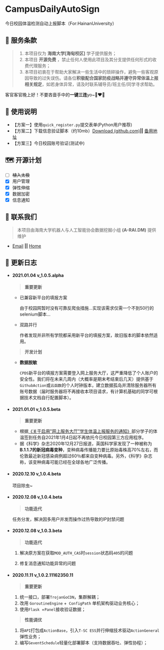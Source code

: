 # CampusDailyAutoSign

今日校园体温检测自动上报脚本（For:HainanUniversity） 

## :carousel_horse: 服务条款

> 1. 本项目仅为 **海南大学[海甸校区]** 学子提供服务；
> 3. 本项目 **开源免费** ，禁止任何人使用此项目及其分支提供任何形式的收费代理服务；
> 3. 本项目初衷在于帮助大家解决一些生活中的琐碎操作，避免一些客观原因导致的过失误伤。请各位**积极配合国家防疫战略并遵守异常体温上报相关规定**，如若身体异常，请及时联系辅导员/班主任/同学寻求帮助。

客官客官晚上好！不要吝啬手中的**一键三连**yo~:couple_with_heart_woman_woman:

## :kick_scooter: 使用说明

- 【方案一】使用`quick_register.py`提交表单(Python用户推荐)
- 【方案二】下载信息验证脚本（约10mb）[Download (github.com)](https://github.com/QIN2DIM/CampusDailyAutoSign/raw/main/register.zip)**||** [备用地址](http://t.qinse.top/cpdaily/register.zip)
- 【方案三】今日校园账号验证(测试中)

## :world_map: 开源计划

- [ ] ~~植入太极~~
- [x] 用户管理
- [x] 弹性伸缩
- [x] 数据加密
- [x] 信息通知

## :e-mail: 联系我们

> 本项目由海南大学机器人与人工智能协会数据挖掘小组 **(A-RAI.DM)** 提供维护

- [Email](mailto:RmAlkaid@outlook.com?subject=CampusDailyAutoSign-ISSUE) **||** [Home](https://a-rai.github.io/)

## :loudspeaker: 更新日志

- #### **2021.01.04 v_1.0.5.alpha**

    > **重要更新**

    - 已兼容新平台的填报方案

        由于校园网暂时没有可靠反爬虫措施...实现该需求仅需一个不到50行的selenium脚本...

    - 双路并行

        作者发现并非所有学院都采用新平台的填报方案，故旧版本的脚本依然适用。

    > **开发计划**

    - **数据脱敏**

        `CPDS`新平台的填报方案需要登入网上服务大厅，这严重降低了个人账户的安全性。我们将在未来几周内（大概率是期末考结束后几天）提供基于`GithubAction`或`云函数`的个人时钟版本，建立数据孤岛并清除服务器所有账号数据（届时服务器将不再接收本项目请求，有计算机基础的同学可根据技术文档自行配置脚本）。

- #### 2021.01.01 v_1.0.5.beta

    > **重要更新**

    - 根据[《关于启用"网上服务大厅”学生体温上报服务的通知》](https://kdocs.cn/l/sl02ofSPeh7r?f=111
        )部分学子的体温签到任务自2021年1月4日起不再依托今日校园第三方应用程序。
    - 据《科学》杂志2020年12月27日报道，英国科学家发现了一种被称为**B.1.1.7的新冠病毒变种**，变种病毒传播能力要比原始毒株高70%左右，而伦敦最近新冠感染病例超过60％都来自变种病毒。另外，《科学》杂志称，该变种病毒可能已经在全球各地广泛传播。

- #### **2020.12.10 v_1.0.4.beta**

    项目除虫~

- #### **2020.12.08 v_1.0.4.beta**

    > **功能迭代**

    任务分发，解决因多用户并发而操作过热导致的IP封禁问题

- #### **2020.12.08 v_1.0.3.beta**

    > **功能迭代**

    1. 解决原方案在获取`MOD_AUTH_CAS`时`session`状态码`405`的问题

    2. 修复消息通知功能异常的问题

- #### **2020.11.11 v_1.0.2.11162350.11**

  > **重要更新**

  1. 统一接口，部署`TrojanGoCDN`，集群解耦；
  2. 改用 `GoroutineEngine` +` ConfigPath` 单机架构驱动业务核心；
  3. 使用`Flask `+`Panel`接收验证数据；

  > **性能调优**

  1. 将`API`打包成`ActionBase`，引入`T-SC ESS`并行伸缩技术驱动`ActionGeneral`弹性业务；
  2. 编写`GeventSchedule`轻量化部署脚本（支持数据吞吐、弹性协程）；

